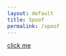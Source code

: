 ```yaml
---
layout: default
title: Spoof
permalink: /spoof
---
```

<a href="http://www.gmail.com:443/" target="aa" onclick="setTimeout('fake()',100)">click me</a>